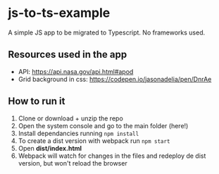 # js-to-ts-example
A simple JS app to be migrated to Typescript. No frameworks used.

## Resources used in the app
- API: https://api.nasa.gov/api.html#apod
- Grid background in css: https://codepen.io/jasonadelia/pen/DnrAe

## How to run it
1. Clone or download + unzip the repo
2. Open the system console and go to the main folder (here!)
2. Install dependancies running `npm install`
3. To create a dist version with webpack run `npm start`
4. Open **dist/index.html**
4. Webpack will watch for changes in the files and redeploy de dist version, but won't reload the browser